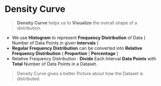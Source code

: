 # Density Curve

> **Density Curve** helps us to **Visualize** the overall shape of a distribution. 

- We use **Histogram** to represent **Frequency Distribution** of Data ( Number of Data Points in given **Intervals** )
- **Regular Frequency Distribution** can be converted into **Relative Frequency Distribution** ( **Proportion** | **Percentage** )
- Relative Frequency Distribution : **Divide** Each Interval **Data Points** with **Total** Number of Data Points in a Dataset.

> Density Curve gives a better Picture about how the Dataset is distributed. 
